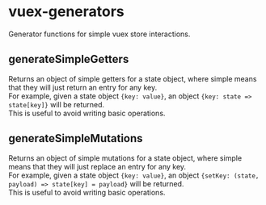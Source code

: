 # vuex-generators

Generator functions for simple vuex store interactions.

## generateSimpleGetters

Returns an object of simple getters for a state object, where simple means that they will just return an entry for any key.  
For example, given a state object `{key: value}`, an object `{key: state => state[key]}` will be returned.  
This is useful to avoid writing basic operations.

## generateSimpleMutations

Returns an object of simple mutations for a state object, where simple means that they will just replace an entry for any key.  
For example, given a state object `{key: value}`, an object `{setKey: (state, payload) => state[key] = payload}` will be returned.  
This is useful to avoid writing basic operations.

